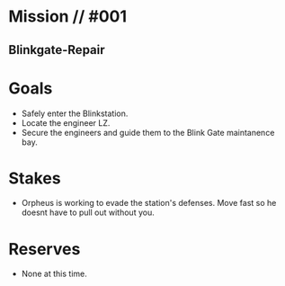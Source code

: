 # Mission // #001
## Blinkgate-Repair
# Goals
- Safely enter the Blinkstation.
- Locate the engineer LZ.
- Secure the engineers and guide them to the Blink Gate maintanence bay.

# Stakes
- Orpheus is working to evade the station's defenses. Move fast so he doesnt have to pull out without you.

# Reserves
- None at this time.
